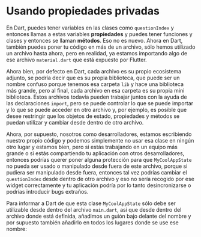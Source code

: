 # Usando propiedades privadas

En Dart, puedes tener variables en las clases como `questionIndex` y entonces llamas a estas variables **propiedades** y puedes tener funciones y clases y entonces se llaman **métodos**. Eso no es nuevo. Ahora en Dart, también puedes poner tu código en más de un archivo, sólo hemos utilizado un archivo hasta ahora, pero en realidad, ya estamos importando algo de ese archivo `material.dart` que está expuesto por Flutter.

Ahora bien, por defecto en Dart, cada archivo es su propio ecosistema adjunto, se podría decir que es su propia biblioteca, que puede ser un nombre confuso porque tenemos esa carpeta `lib` y hace una biblioteca más grande, pero al final, cada archivo en esa carpeta es su propia mini biblioteca. Estos archivos todavía pueden trabajar juntos con la ayuda de las declaraciones `import`, pero se puede controlar lo que se puede importar y lo que se puede acceder en otro archivo y, por ejemplo, es posible que desee restringir que los objetos de estado, propiedades y métodos se puedan utilizar y cambiar desde dentro de otro archivo.

Ahora, por supuesto, nosotros como desarrolladores, estamos escribiendo nuestro propio código y podemos simplemente no usar esa clase en ningún otro lugar y estamos bien, pero si estás trabajando en un equipo más grande o si estás compartiendo tu aplicación con otros desarrolladores, entonces podrías querer poner alguna protección para que `MyCoolAppState` no pueda ser usado o manipulado desde fuera de este archivo, porque si pudiera ser manipulado desde fuera, entonces tal vez podrías cambiar el `questionIndex` desde dentro de otro archivo y eso no sería recogido por ese widget correctamente y tu aplicación podría por lo tanto desincronizarse o podrías introducir bugs extraños. 

Para informar a Dart de que esta clase `MyCoolAppState` sólo debe ser utilizable desde dentro del archivo `main.dart`, así que desde dentro del archivo donde está definida, añadimos un guión bajo delante del nombre y por supuesto también añadirlo en todos los lugares donde se use ese nombre:

